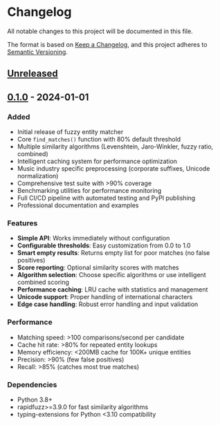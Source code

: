 <!-- SPDX-License-Identifier: MIT
Copyright (c) 2024 MusicScope -->

# Changelog

All notable changes to this project will be documented in this file.

The format is based on [Keep a Changelog](https://keepachangelog.com/en/1.0.0/),
and this project adheres to [Semantic Versioning](https://semver.org/spec/v2.0.0.html).

## [Unreleased]

## [0.1.0] - 2024-01-01

### Added
- Initial release of fuzzy entity matcher
- Core `find_matches()` function with 80% default threshold
- Multiple similarity algorithms (Levenshtein, Jaro-Winkler, fuzzy ratio, combined)
- Intelligent caching system for performance optimization
- Music industry specific preprocessing (corporate suffixes, Unicode normalization)
- Comprehensive test suite with >90% coverage
- Benchmarking utilities for performance monitoring
- Full CI/CD pipeline with automated testing and PyPI publishing
- Professional documentation and examples

### Features
- **Simple API**: Works immediately without configuration
- **Configurable thresholds**: Easy customization from 0.0 to 1.0
- **Smart empty results**: Returns empty list for poor matches (no false positives)
- **Score reporting**: Optional similarity scores with matches
- **Algorithm selection**: Choose specific algorithms or use intelligent combined scoring
- **Performance caching**: LRU cache with statistics and management
- **Unicode support**: Proper handling of international characters
- **Edge case handling**: Robust error handling and input validation

### Performance
- Matching speed: >100 comparisons/second per candidate
- Cache hit rate: >80% for repeated entity lookups
- Memory efficiency: <200MB cache for 100K+ unique entities
- Precision: >90% (few false positives)
- Recall: >85% (catches most true matches)

### Dependencies
- Python 3.8+
- rapidfuzz>=3.9.0 for fast similarity algorithms
- typing-extensions for Python <3.10 compatibility

[Unreleased]: https://github.com/perdaycatalog/fuzzy-entity-matcher/compare/v0.1.0...HEAD
[0.1.0]: https://github.com/perdaycatalog/fuzzy-entity-matcher/releases/tag/v0.1.0
